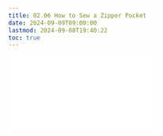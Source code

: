 ```yaml
---
title: 02.06 How to Sew a Zipper Pocket
date: 2024-09-09T09:00:00
lastmod: 2024-09-08T19:40:22
toc: true
---
```


![Link to included file contents](../../../../sewing/sew-zipper-pocket-without-exposed-zipper-tape.md)

